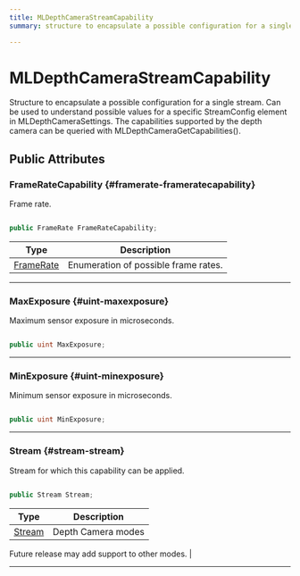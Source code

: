 ```yaml
---
title: MLDepthCameraStreamCapability
summary: structure to encapsulate a possible configuration for a single stream. can be used to understand possible values for a specific streamconfig element in mldepthcamerasettings. the capabilities supported by the depth camera can be queried with mldepthcameragetcapabilities. 

---
```


# MLDepthCameraStreamCapability




Structure to encapsulate a possible configuration for a single stream. Can be used to understand possible values for a specific StreamConfig element in MLDepthCameraSettings. The capabilities supported by the depth camera can be queried with MLDepthCameraGetCapabilities().   





## Public Attributes

### FrameRateCapability {#framerate-frameratecapability}

Frame rate. 

```csharp

public FrameRate FrameRateCapability;

```

| Type | Description  | 
|--|--|
| [FrameRate](/versioned_docs/version-02-Aug-2023/unity-api/api/UnityEngine.XR.MagicLeap/MLDepthCamera/UnityEngine.XR.MagicLeap.MLDepthCamera.md#enums-framerate) | Enumeration of possible frame rates.  |





-----------

### MaxExposure {#uint-maxexposure}

Maximum sensor exposure in microseconds. 

```csharp

public uint MaxExposure;

```






-----------

### MinExposure {#uint-minexposure}

Minimum sensor exposure in microseconds. 

```csharp

public uint MinExposure;

```






-----------

### Stream {#stream-stream}

Stream for which this capability can be applied. 

```csharp

public Stream Stream;

```

| Type | Description  | 
|--|--|
| [Stream](/versioned_docs/version-02-Aug-2023/unity-api/api/UnityEngine.XR.MagicLeap/MLDepthCamera/UnityEngine.XR.MagicLeap.MLDepthCamera.md#enums-stream) | Depth Camera modes

 Future release may add support to other modes.  |





-----------


